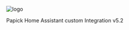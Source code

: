 ![logo](https://github.com/rospogrigio/localtuya-homeassistant/blob/master/img/logo-small.png)

Papick Home Assistant custom Integration v5.2